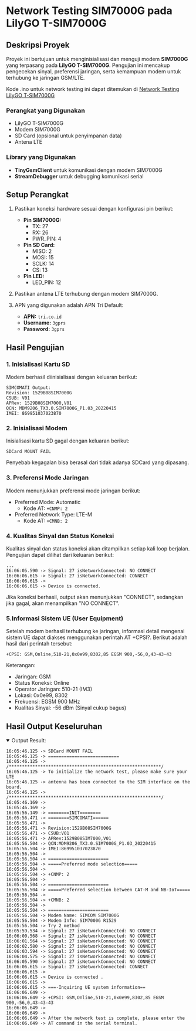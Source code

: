 # Network Testing SIM7000G pada LilyGO T-SIM7000G

## Deskripsi Proyek
Proyek ini bertujuan untuk menginisialisasi dan menguji modem **SIM7000G** yang terpasang pada **LilyGO T-SIM7000G**. Pengujian ini mencakup pengecekan sinyal, preferensi jaringan, serta kemampuan modem untuk terhubung ke jaringan GSM/LTE.

Kode .ino untuk network testing ini dapat ditemukan di [Network Testing LilyGO T-SIM7000G](https://github.com/FarrelAN/trackguard-FE/blob/main/Trackguard%20Internet%20Testing/network_testing/network_test.ino)

### Perangkat yang Digunakan
- LilyGO T-SIM7000G
- Modem SIM7000G
- SD Card (opsional untuk penyimpanan data)
- Antena LTE

### Library yang Digunakan
- **TinyGsmClient** untuk komunikasi dengan modem SIM7000G
- **StreamDebugger** untuk debugging komunikasi serial

## Setup Perangkat

1. Pastikan koneksi hardware sesuai dengan konfigurasi pin berikut:
    - **Pin SIM7000G:**
      - TX: 27
      - RX: 26
      - PWR_PIN: 4
    - **Pin SD Card:**
      - MISO: 2
      - MOSI: 15
      - SCLK: 14
      - CS: 13
    - **Pin LED:**
      - LED_PIN: 12

2. Pastikan antena LTE terhubung dengan modem SIM7000G.

3. APN yang digunakan adalah APN Tri Default:
   - **APN:** `tri.co.id`
   - **Username:** `3gprs`
   - **Password:** `3gprs`

## Hasil Pengujian

### 1. **Inisialisasi Kartu SD**
   Modem berhasil diinisialisasi dengan keluaran berikut:
   ```plaintext
   SIMCOMATI Output:
   Revision: 1529B08SIM7000G
   CSUB: V01
   APRev: 1529B08SIM7000,V01
   QCN: MDM9206_TX3.0.SIM7000G_P1.03_20220415
   IMEI: 869951037023870
   ```

### 2. **Inisialisasi Modem**
   Inisialisasi kartu SD gagal dengan keluaran berikut:
   ```plaintext
   SDCard MOUNT FAIL
   ```
   Penyebab kegagalan bisa berasal dari tidak adanya SDCard yang dipasang.

### 3. **Preferensi Mode Jaringan**
   Modem menunjukkan preferensi mode jaringan berikut:
   - Preferred Mode: Automatic
     - Kode AT: ```+CNMP: 2```
   - Preferred Network Type: LTE-M
     - Kode AT: ```+CMNB: 2```

### 4. **Kualitas Sinyal dan Status Koneksi**
   Kualitas sinyal dan status koneksi akan ditampilkan setiap kali loop berjalan. Pengujian dapat dilihat dari keluaran berikut:
   ```plaintext
   ...
   16:06:05.590 -> Signal: 27 isNetworkConnected: NO CONNECT
   16:06:06.615 -> Signal: 27 isNetworkConnected: CONNECT
   16:06:06.615 ->
   16:06:06.615 -> Device is connected.
   ```
   Jika koneksi berhasil, output akan menunjukkan "CONNECT", sedangkan jika gagal, akan menampilkan "NO CONNECT".

### 5.**Informasi Sistem UE (User Equipment)**
   Setelah modem berhasil terhubung ke jaringan, informasi detail mengenai sistem UE dapat diakses menggunakan perintah AT +CPSI?. Berikut adalah hasil dari perintah tersebut:
   ```
   +CPSI: GSM,Online,510-21,0x0e99,8302,85 EGSM 900,-56,0,43-43-43
   ```
   Keterangan:
   - Jaringan: GSM
   - Status Koneksi: Online
   - Operator Jaringan: 510-21 (IM3)
   - Lokasi: 0x0e99, 8302
   - Frekuensi: EGSM 900 MHz
   - Kualitas Sinyal: -56 dBm (Sinyal cukup bagus)

## Hasil Output Keseluruhan

<details open>
<summary>Output Result:</summary>

```plaintext
16:05:46.125 -> SDCard MOUNT FAIL
16:05:46.125 -> ===========================
16:05:46.125 -> /**********************************************************/
16:05:46.125 -> To initialize the network test, please make sure your LTE 
16:05:46.125 -> antenna has been connected to the SIM interface on the board.
16:05:46.125 -> /**********************************************************/
16:05:46.169 -> 
16:05:46.169 -> 
16:05:56.149 -> ========INIT========
16:05:56.471 -> ========SIMCOMATI======
16:05:56.471 -> 
16:05:56.471 -> Revision:1529B08SIM7000G
16:05:56.471 -> CSUB:V01
16:05:56.471 -> APRev:1529B08SIM7000,V01
16:05:56.504 -> QCN:MDM9206_TX3.0.SIM7000G_P1.03_20220415
16:05:56.504 -> IMEI:869951037023870
16:05:56.504 -> 
16:05:56.504 -> =======================
16:05:56.504 -> =====Preferred mode selection=====
16:05:56.504 -> 
16:05:56.504 -> +CNMP: 2
16:05:56.504 -> 
16:05:56.504 -> =======================
16:05:56.504 -> =====Preferred selection between CAT-M and NB-IoT=====
16:05:56.504 -> 
16:05:56.504 -> +CMNB: 2
16:05:56.504 -> 
16:05:56.504 -> =======================
16:05:56.504 -> Modem Name: SIMCOM SIM7000G
16:05:56.504 -> Modem Info: SIM7000G R1529
16:05:56.504 -> Try 2 method
16:05:59.534 -> Signal: 27 isNetworkConnected: NO CONNECT
16:06:00.568 -> Signal: 27 isNetworkConnected: NO CONNECT
16:06:01.564 -> Signal: 27 isNetworkConnected: NO CONNECT
16:06:02.580 -> Signal: 27 isNetworkConnected: NO CONNECT
16:06:03.594 -> Signal: 27 isNetworkConnected: NO CONNECT
16:06:04.575 -> Signal: 27 isNetworkConnected: NO CONNECT
16:06:05.590 -> Signal: 27 isNetworkConnected: NO CONNECT
16:06:06.615 -> Signal: 27 isNetworkConnected: CONNECT
16:06:06.615 ->
16:06:06.615 -> Device is connected .
16:06:06.615 ->
16:06:06.615 -> ===-Inquiring UE system information==
16:06:06.649 ->
16:06:06.649 -> +CPSI: GSM,Online,510-21,0x0e99,8302,85 EGSM 900,-56,0,43-43-43
16:06:06.649 ->
16:06:06.649 ->
16:06:06.649 -> After the network test is complete, please enter the
16:06:06.649 -> AT command in the serial terminal.
```

</details>
